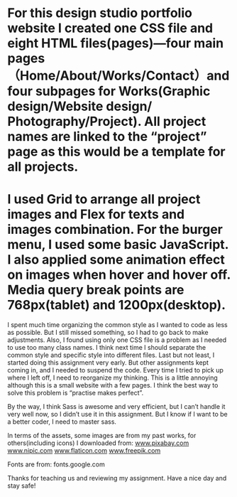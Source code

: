 

# For this design studio portfolio website I created one CSS file and eight HTML files(pages)—four main pages（Home/About/Works/Contact）and four subpages for Works(Graphic design/Website design/ Photography/Project). All project names are linked to the “project” page as this would be a template for all projects.

# I used Grid to arrange all project images and Flex for texts and images combination. For the burger menu, I used some basic JavaScript. I also applied some animation effect on images when hover and hover off. Media query break points are 768px(tablet) and 1200px(desktop).


I spent much time organizing the common style as I wanted to code as less as possible.
But I still missed something, so I had to go back to make adjustments. Also, I found using only one CSS file is a problem as I needed to use too many class names. I think next time I should separate the common style and specific style into different files. Last but not least, I started doing this assignment very early. But other assignments kept coming in, and I needed to suspend the code. Every time I tried to pick up where I left off, I need to reorganize my thinking. This is a little annoying although this is a small website with a few pages. I think the best way to solve this problem is “practise makes perfect”.

By the way, I think Sass is awesome and very efficient, but I can’t handle it very well now, so I didn’t use it in this assignment. But I know if I want to be a better coder, I need to master sass.

In terms of the assets, some images are from my past works, for others(including icons) I downloaded from:
www.pixabay.com
www.nipic.com
www.flaticon.com
www.freepik.com

Fonts are from:
fonts.google.com

Thanks for teaching us and reviewing my assignment.
Have a nice day and stay safe!
